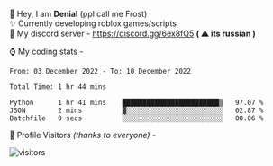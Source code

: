 🤚 Hey, I am **Denial** (ppl call me Frost)  
✨ Currently developing roblox games/scripts  
💎  My discord server - https://discord.gg/6ex8fQ5 **( ⚠ its russian )**  

⌚ My coding stats -

<!--START_SECTION:waka-->

```text
From: 03 December 2022 - To: 10 December 2022

Total Time: 1 hr 44 mins

Python      1 hr 41 mins    ████████████████████████▒   97.07 %
JSON        2 mins          ▓░░░░░░░░░░░░░░░░░░░░░░░░   02.87 %
Batchfile   0 secs          ░░░░░░░░░░░░░░░░░░░░░░░░░   00.06 %
```

<!--END_SECTION:waka-->

🧥 Profile Visitors *(thanks to everyone)* -  
  
![visitors](https://visitor-badge.glitch.me/badge?page_id=FrostX-Official.FrostX-Official)
